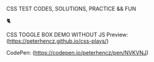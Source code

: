 CSS TEST CODES, SOLUTIONS, PRACTICE && FUN

🐈

CSS TOGGLE BOX DEMO WITHOUT JS
Preview: (https://peterhencz.github.io/css-plays/)

CodePen: (https://codepen.io/peterhencz/pen/NVKVNJ)
